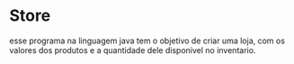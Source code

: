 # Store
esse programa na linguagem java tem o objetivo de criar uma loja, com os valores dos produtos e a quantidade dele disponivel no inventario.
